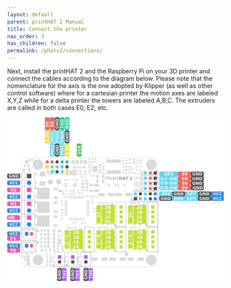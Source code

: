 ```yaml
---
layout: default
parent: printHAT 2 Manual
title: Connect the printer
nav_order: 3
has_children: false
permalink: /phatv2/connections/
---
```


Next, install the printHAT 2 and the Raspberry Pi on your 3D printer and connect the cables according to the diagram below. Please note that the nomenclature for the axis is the one adopted by Klipper (as well as other control software) where for a cartesian printer the motion axes are labeled X,Y,Z while for a delta printer the towers are labeled A,B,C. The extruders are called in both cases E0, E2, etc.

![phatv2_pinout](../assets/img/phatv2_pinout.png)
